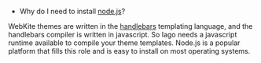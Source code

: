 * Why do I need to install [node.js](http://nodejs.org/)?

WebKite themes are written in the [handlebars](http://handlebarsjs.com/) templating language, and the handlebars compiler is written in javascript. So Iago needs a javascript runtime available to compile your theme templates. Node.js is a popular platform that fills this role and is easy to install on most operating systems.

